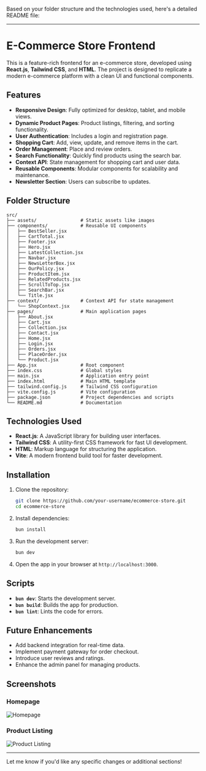 Based on your folder structure and the technologies used, here's a detailed README file:

---

# E-Commerce Store Frontend

This is a feature-rich frontend for an e-commerce store, developed using **React.js**, **Tailwind CSS**, and **HTML**. The project is designed to replicate a modern e-commerce platform with a clean UI and functional components.

## Features

- **Responsive Design**: Fully optimized for desktop, tablet, and mobile views.
- **Dynamic Product Pages**: Product listings, filtering, and sorting functionality.
- **User Authentication**: Includes a login and registration page.
- **Shopping Cart**: Add, view, update, and remove items in the cart.
- **Order Management**: Place and review orders.
- **Search Functionality**: Quickly find products using the search bar.
- **Context API**: State management for shopping cart and user data.
- **Reusable Components**: Modular components for scalability and maintenance.
- **Newsletter Section**: Users can subscribe to updates.

## Folder Structure

```
src/
├── assets/                # Static assets like images
├── components/            # Reusable UI components
│   ├── BestSeller.jsx
│   ├── CartTotal.jsx
│   ├── Footer.jsx
│   ├── Hero.jsx
│   ├── LatestCollection.jsx
│   ├── Navbar.jsx
│   ├── NewsLetterBox.jsx
│   ├── OurPolicy.jsx
│   ├── ProductItem.jsx
│   ├── RelatedProducts.jsx
│   ├── ScrollToTop.jsx
│   ├── SearchBar.jsx
│   └── Title.jsx
├── context/               # Context API for state management
│   └── ShopContext.jsx
├── pages/                 # Main application pages
│   ├── About.jsx
│   ├── Cart.jsx
│   ├── Collection.jsx
│   ├── Contact.jsx
│   ├── Home.jsx
│   ├── Login.jsx
│   ├── Orders.jsx
│   ├── PlaceOrder.jsx
│   └── Product.jsx
├── App.jsx                # Root component
├── index.css              # Global styles
├── main.jsx               # Application entry point
├── index.html             # Main HTML template
├── tailwind.config.js     # Tailwind CSS configuration
├── vite.config.js         # Vite configuration
├── package.json           # Project dependencies and scripts
└── README.md              # Documentation
```

## Technologies Used

- **React.js**: A JavaScript library for building user interfaces.
- **Tailwind CSS**: A utility-first CSS framework for fast UI development.
- **HTML**: Markup language for structuring the application.
- **Vite**: A modern frontend build tool for faster development.

## Installation

1. Clone the repository:

   ```bash
   git clone https://github.com/your-username/ecommerce-store.git
   cd ecommerce-store
   ```

2. Install dependencies:

   ```bash
   bun install
   ```

3. Run the development server:

   ```bash
   bun dev
   ```

4. Open the app in your browser at `http://localhost:3000`.

## Scripts

- **`bun dev`**: Starts the development server.
- **`bun build`**: Builds the app for production.
- **`bun lint`**: Lints the code for errors.

## Future Enhancements

- Add backend integration for real-time data.
- Implement payment gateway for order checkout.
- Introduce user reviews and ratings.
- Enhance the admin panel for managing products.

## Screenshots

### Homepage

![Homepage](path-to-homepage-screenshot.png)

### Product Listing

![Product Listing](path-to-product-listing-screenshot.png)

---

Let me know if you'd like any specific changes or additional sections!
